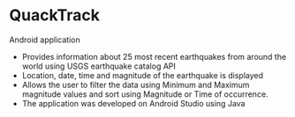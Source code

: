 # QuackTrack
Android application
* Provides information about 25 most recent earthquakes from around the world using USGS earthquake catalog API
* Location, date, time and magnitude of the earthquake is displayed
* Allows the user to filter the data using Minimum and Maximum magnitude values and sort using Magnitude or Time of occurrence.
* The application was developed on Android Studio using Java
